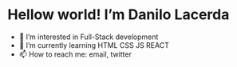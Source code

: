 # Hellow world! I’m Danilo Lacerda

- 👀 I’m interested in Full-Stack development
- 🌱 I’m currently learning HTML CSS JS REACT
- 📫 How to reach me: email, twitter
